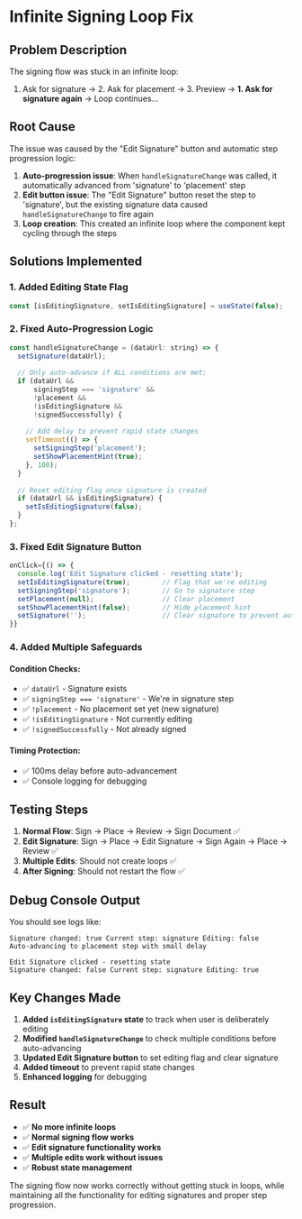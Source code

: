 # Infinite Signing Loop Fix

## Problem Description
The signing flow was stuck in an infinite loop:
1. Ask for signature → 2. Ask for placement → 3. Preview → **1. Ask for signature again** → Loop continues...

## Root Cause
The issue was caused by the "Edit Signature" button and automatic step progression logic:

1. **Auto-progression issue**: When `handleSignatureChange` was called, it automatically advanced from 'signature' to 'placement' step
2. **Edit button issue**: The "Edit Signature" button reset the step to 'signature', but the existing signature data caused `handleSignatureChange` to fire again
3. **Loop creation**: This created an infinite loop where the component kept cycling through the steps

## Solutions Implemented

### 1. Added Editing State Flag
```javascript
const [isEditingSignature, setIsEditingSignature] = useState(false);
```

### 2. Fixed Auto-Progression Logic
```javascript
const handleSignatureChange = (dataUrl: string) => {
  setSignature(dataUrl);
  
  // Only auto-advance if ALL conditions are met:
  if (dataUrl && 
      signingStep === 'signature' && 
      !placement && 
      !isEditingSignature && 
      !signedSuccessfully) {
    
    // Add delay to prevent rapid state changes
    setTimeout(() => {
      setSigningStep('placement');
      setShowPlacementHint(true);
    }, 100);
  }
  
  // Reset editing flag once signature is created
  if (dataUrl && isEditingSignature) {
    setIsEditingSignature(false);
  }
};
```

### 3. Fixed Edit Signature Button
```javascript
onClick={() => {
  console.log('Edit Signature clicked - resetting state');
  setIsEditingSignature(true);        // Flag that we're editing
  setSigningStep('signature');        // Go to signature step
  setPlacement(null);                 // Clear placement
  setShowPlacementHint(false);        // Hide placement hint
  setSignature('');                   // Clear signature to prevent auto-advancement
}}
```

### 4. Added Multiple Safeguards

#### Condition Checks:
- ✅ `dataUrl` - Signature exists
- ✅ `signingStep === 'signature'` - We're in signature step
- ✅ `!placement` - No placement set yet (new signature)
- ✅ `!isEditingSignature` - Not currently editing
- ✅ `!signedSuccessfully` - Not already signed

#### Timing Protection:
- ✅ 100ms delay before auto-advancement
- ✅ Console logging for debugging

## Testing Steps

1. **Normal Flow**: Sign → Place → Review → Sign Document ✅
2. **Edit Signature**: Sign → Place → Edit Signature → Sign Again → Place → Review ✅
3. **Multiple Edits**: Should not create loops ✅
4. **After Signing**: Should not restart the flow ✅

## Debug Console Output

You should see logs like:
```
Signature changed: true Current step: signature Editing: false
Auto-advancing to placement step with small delay

Edit Signature clicked - resetting state
Signature changed: false Current step: signature Editing: true
```

## Key Changes Made

1. **Added `isEditingSignature` state** to track when user is deliberately editing
2. **Modified `handleSignatureChange`** to check multiple conditions before auto-advancing
3. **Updated Edit Signature button** to set editing flag and clear signature
4. **Added timeout** to prevent rapid state changes
5. **Enhanced logging** for debugging

## Result

- ✅ **No more infinite loops**
- ✅ **Normal signing flow works**
- ✅ **Edit signature functionality works**
- ✅ **Multiple edits work without issues**
- ✅ **Robust state management**

The signing flow now works correctly without getting stuck in loops, while maintaining all the functionality for editing signatures and proper step progression.